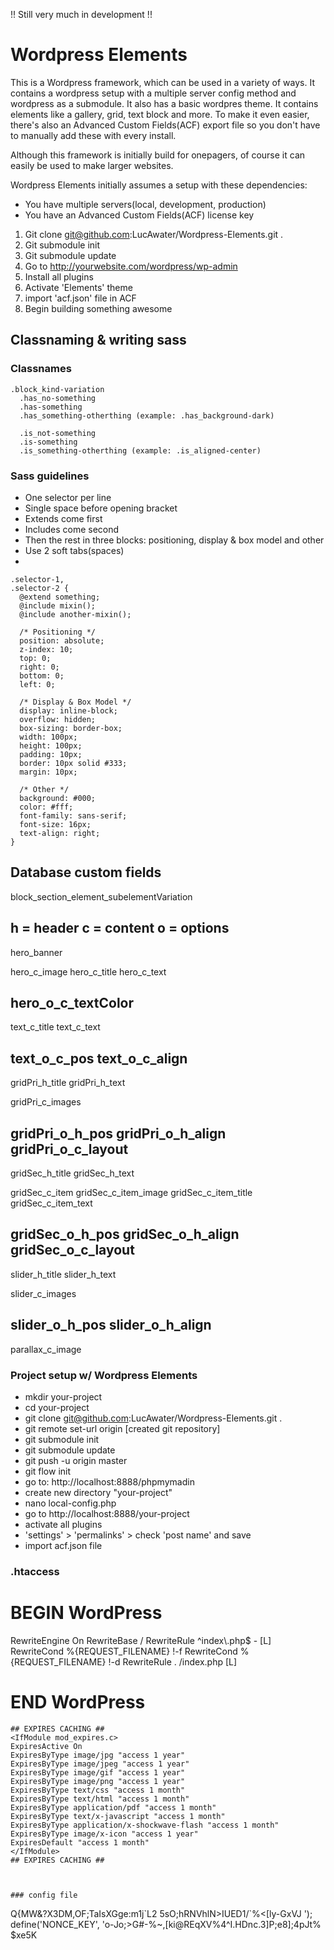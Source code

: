 !! Still very much in development !!

Wordpress Elements
==============================

This is a Wordpress framework, which can be used in a variety of ways. It contains a wordpress setup with a multiple server config method and wordpress as a submodule. It also has a basic wordpres theme. It contains elements like a gallery, grid, text block and more. To make it even easier, there's also an Advanced Custom Fields(ACF) export file so you don't have to manually add these with every install.

Although this framework is initially build for onepagers, of course it can easily be used to make larger websites.

Wordpress Elements initially assumes a setup with these dependencies:
- You have multiple servers(local, development, production)
- You have an Advanced Custom Fields(ACF) license key

1. Git clone git@github.com:LucAwater/Wordpress-Elements.git .
2. Git submodule init
3. Git submodule update
4. Go to http://yourwebsite.com/wordpress/wp-admin
5. Install all plugins
6. Activate 'Elements' theme
7. import 'acf.json' file in ACF
8. Begin building something awesome

## Classnaming & writing sass

### Classnames
```
.block_kind-variation 
  .has_no-something
  .has-something
  .has_something-otherthing (example: .has_background-dark)
  
  .is_not-something
  .is-something
  .is_something-otherthing (example: .is_aligned-center)
```

### Sass guidelines

- One selector per line
- Single space before opening bracket
- Extends come first
- Includes come second
- Then the rest in three blocks: positioning, display & box model and other
- Use 2 soft tabs(spaces)
- 

```
.selector-1,
.selector-2 {
  @extend something;
  @include mixin();
  @include another-mixin();
  
  /* Positioning */
  position: absolute;
  z-index: 10;
  top: 0;
  right: 0;
  bottom: 0;
  left: 0;

  /* Display & Box Model */
  display: inline-block;
  overflow: hidden;
  box-sizing: border-box;
  width: 100px;
  height: 100px;
  padding: 10px;
  border: 10px solid #333;
  margin: 10px;

  /* Other */
  background: #000;
  color: #fff;
  font-family: sans-serif;
  font-size: 16px;
  text-align: right;
}
```

## Database custom fields

block_section_element_subelementVariation

h = header
c = content
o = options
--------------------------
hero_banner

hero_c_image
hero_c_title
hero_c_text

hero_o_c_textColor
--------------------------
text_c_title
text_c_text

text_o_c_pos
text_o_c_align
--------------------------
gridPri_h_title
gridPri_h_text

gridPri_c_images

gridPri_o_h_pos
gridPri_o_h_align
gridPri_o_c_layout
--------------------------
gridSec_h_title
gridSec_h_text

gridSec_c_item
gridSec_c_item_image
gridSec_c_item_title
gridSec_c_item_text

gridSec_o_h_pos
gridSec_o_h_align
gridSec_o_c_layout
--------------------------
slider_h_title
slider_h_text

slider_c_images

slider_o_h_pos
slider_o_h_align
--------------------------
parallax_c_image


### Project setup w/ Wordpress Elements

- mkdir your-project
- cd your-project
- git clone git@github.com:LucAwater/Wordpress-Elements.git .
- git remote set-url origin [created git repository]
- git submodule init
- git submodule update
- git push -u origin master
- git flow init
- go to: http://localhost:8888/phpmymadin
- create new directory "your-project"
- nano local-config.php
- go to http://localhost:8888/your-project
- activate all plugins
- 'settings' > 'permalinks' > check 'post name' and save
- import acf.json file


### .htaccess
# BEGIN WordPress
<IfModule mod_rewrite.c>
RewriteEngine On
RewriteBase /
RewriteRule ^index\.php$ - [L]
RewriteCond %{REQUEST_FILENAME} !-f
RewriteCond %{REQUEST_FILENAME} !-d
RewriteRule . /index.php [L]
</IfModule>

# END WordPress
```
## EXPIRES CACHING ##
<IfModule mod_expires.c>
ExpiresActive On
ExpiresByType image/jpg "access 1 year"
ExpiresByType image/jpeg "access 1 year"
ExpiresByType image/gif "access 1 year"
ExpiresByType image/png "access 1 year"
ExpiresByType text/css "access 1 month"
ExpiresByType text/html "access 1 month"
ExpiresByType application/pdf "access 1 month"
ExpiresByType text/x-javascript "access 1 month"
ExpiresByType application/x-shockwave-flash "access 1 month"
ExpiresByType image/x-icon "access 1 year"
ExpiresDefault "access 1 month"
</IfModule>
## EXPIRES CACHING ##



### config file
```
<?php

/**
 * WordPress config file to use one directory above WordPress root, when awesome version of wp-config.php is in use.
 *
 * Awesome wp-config.php file - https://gist.github.com/1923821
 */

/* WordPress Local Environment DB credentials */

define('DB_NAME', 'bonanza_dev');
define('DB_USER', 'bonanza');
define('DB_PASSWORD', 'hQFvYqaRj8Y7TX');
define('DB_HOST', 'localhost');
define('DB_CHARSET', 'utf8');
define('DB_COLLATE', '');

/* Keys & Salts */

define('AUTH_KEY',         '5H%)s-nQ,+fn0gwg/p1UjBTmCQ?l[8-!>Q{MW&?X3DM,OF;TaI<SOOTrl0+-@) *');
define('SECURE_AUTH_KEY',  '+%rr@,XIt-V+[.B9++uH1L,L+r)uq}5(:~=&4~Lk|.LV|y;R}fEo?G}+Sntf_JN}');
define('LOGGED_IN_KEY',    'Szv!gQm9#(L&TUD OnM`>sXGge:m1j`L2 5sO;hRNVhlN>IUED1/`%<[ly-GxVJ ');
define('NONCE_KEY',        'o-Jo;>G#-%~,[ki@REqXV%4^I.HDnc.3]P;e8];4pJt% $xe5K<aOb|a2*QKV4c-');
define('AUTH_SALT',        '8-tQb3d|W8,;Y_#mfuFB.1&b%U2fnlLD|F&yH).tLRX=ANEdNap{78o|9tqv6JPt');
define('SECURE_AUTH_SALT', 'RSa%^qd~T|@+!-;qgh,qK-GJ}zPpgxz#+@v6-I;BMwqT`TzGTtg_^n*ILxGOdbq4');
define('LOGGED_IN_SALT',   ']+XV)YK.Q-EU1vR [BT!Y$!d(J_[AO37OP[Fg[/esFx;6cI-L[^O|cvtw9F[;_*Q');
define('NONCE_SALT',       'iP{nTQBzy&f^hSbwBgyan.v9<+ErvAMi2ymLhz`Tl-fF?HXa(j<W`wA*8U3R#-|w');